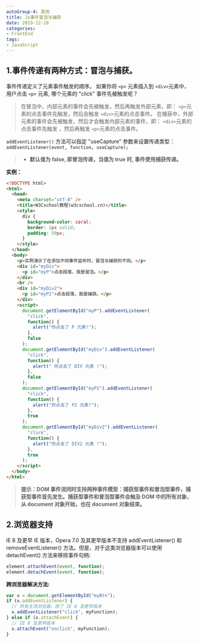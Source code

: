```yaml
---
autoGroup-4: 其他
title: Js事件冒泡与捕获
date: 2019-12-28
categories:
- FrontEnd
tags:
- JavaScript
---
```


## 1.事件传递有两种方式：冒泡与捕获。

事件传递定义了元素事件触发的顺序。 如果你将 `<p>` 元素插入到 `<div>`元素中，用户点击 `<p>` 元素, 哪个元素的 "click" 事件先被触发呢？

> 在冒泡中，内部元素的事件会先被触发，然后再触发外部元素，即： `<p>`元素的点击事件先触发，然后会触发 `<div>`元素的点击事件。
> 在捕获中，外部元素的事件会先被触发，然后才会触发内部元素的事件，即： `<div>`元素的点击事件先触发 ，然后再触发 `<p>`元素的点击事件。

`addEventListener()` 方法可以指定 "useCapture" 参数来设置传递类型：
`addEventListener(event, function, useCapture);`

> - **默认值为 false, 即冒泡传递，当值为 true 时, 事件使用捕获传递。**

**实例：**

```html
<!DOCTYPE html>
<html>
  <head>
    <meta charset="utf-8" />
    <title>W3Cschool教程(w3cschool.cn)</title>
    <style>
      div {
        background-color: coral;
        border: 1px solid;
        padding: 50px;
      }
    </style>
  </head>
  <body>
    <p>实例演示了在添加不同事件监听时，冒泡与捕获的不同。</p>
    <div id="myDiv">
      <p id="myP">点击段落，我是冒泡。</p>
    </div>
    <br />
    <div id="myDiv2">
      <p id="myP2">点击段落，我是捕获。</p>
    </div>
    <script>
      document.getElementById("myP").addEventListener(
        "click",
        function() {
          alert("你点击了 P 元素!");
        },
        false
      );
      document.getElementById("myDiv").addEventListener(
        "click",
        function() {
          alert(" 你点击了 DIV 元素 !");
        },
        false
      );
      document.getElementById("myP2").addEventListener(
        "click",
        function() {
          alert("你点击了 P2 元素!");
        },
        true
      );
      document.getElementById("myDiv2").addEventListener(
        "click",
        function() {
          alert("你点击了 DIV2 元素 !");
        },
        true
      );
    </script>
  </body>
</html>
```

> **提示：DOM 事件流同时支持两种事件模型：捕获型事件和冒泡型事件，捕获型事件首先发生。捕获型事件和冒泡型事件会触及 DOM 中的所有对象，从 document 对象开始，也在 document 对象结束。**

## 2.浏览器支持

IE 8 及更早 IE 版本，Opera 7.0 及其更早版本不支持 addEventListener() 和 removeEventListener() 方法。但是，对于这类浏览器版本可以使用 detachEvent() 方法来移除事件句柄:

```js
element.attachEvent(event, function);
element.detachEvent(event, function);
```

**跨浏览器解决方法:**

```js
var x = document.getElementById("myBtn");
if (x.addEventListener) {
  // 所有主流浏览器，除了 IE 8 及更早版本
  x.addEventListener("click", myFunction);
} else if (x.attachEvent) {
  // IE 8 及更早版本
  x.attachEvent("onclick", myFunction);
}
```
